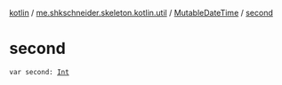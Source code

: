 [kotlin](../../index.md) / [me.shkschneider.skeleton.kotlin.util](../index.md) / [MutableDateTime](index.md) / [second](./second.md)

# second

`var second: `[`Int`](https://kotlinlang.org/api/latest/jvm/stdlib/kotlin/-int/index.html)